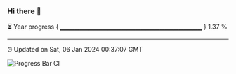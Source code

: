### Hi there 👋

⏳ Year progress { ▁▁▁▁▁▁▁▁▁▁▁▁▁▁▁▁▁▁▁▁▁▁▁▁▁▁▁▁▁▁ } 1.37 %

---

⏰ Updated on Sat, 06 Jan 2024 00:37:07 GMT

![Progress Bar CI](https://github.com/Shyam-Makwana/GitHub-Actions-Demo/workflows/Progress%20Bar%20CI/badge.svg)
